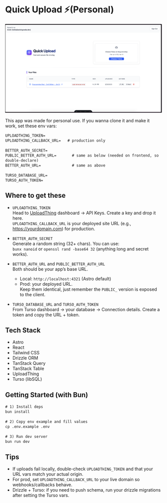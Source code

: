 # Quick Upload ⚡️(Personal)
![Quick Upload Screenshot](screenshots/quick_upload.png)

This app was made for personal use. If you wanna clone it and make it work, set these env vars:

```
UPLOADTHING_TOKEN=
UPLOADTHING_CALLBACK_URL=   # production only

BETTER_AUTH_SECRET=
PUBLIC_BETTER_AUTH_URL=       # same as below (needed on frontend, so double-declare)
BETTER_AUTH_URL=              # same as above

TURSO_DATABASE_URL=
TURSO_AUTH_TOKEN=
```

## Where to get these

- `UPLOADTHING_TOKEN`  
  Head to [UploadThing](https://uploadthing.com/) dashboard → API Keys. Create a key and drop it here.  
  `UPLOADTHING_CALLBACK_URL` is your deployed site URL (e.g., https://yourdomain.com) for production.

- `BETTER_AUTH_SECRET`  
  Generate a random string (32+ chars). You can use:  
  `bunx nanoid` or `openssl rand -base64 32` (anything long and secret works).

- `BETTER_AUTH_URL` and `PUBLIC_BETTER_AUTH_URL`  
  Both should be your app’s base URL.

  - Local: `http://localhost:4321` (Astro default)
  - Prod: your deployed URL.  
    Keep them identical, just remember the `PUBLIC_` version is exposed to the client.

- `TURSO_DATABASE_URL` and `TURSO_AUTH_TOKEN`  
  From Turso dashboard → your database → Connection details. Create a token and copy the URL + token.

## Tech Stack

- Astro
- React
- Tailwind CSS
- Drizzle ORM
- TanStack Query
- TanStack Table
- UploadThing
- Turso (libSQL)

## Getting Started (with Bun)

```
# 1) Install deps
bun install

# 2) Copy env example and fill values
cp .env.example .env

# 3) Run dev server
bun run dev
```

## Tips

- If uploads fail locally, double-check `UPLOADTHING_TOKEN` and that your URL vars match your actual origin.
- For prod, set `UPLOADTHING_CALLBACK_URL` to your live domain so webhooks/callbacks behave.
- Drizzle + Turso: if you need to push schema, run your drizzle migrations after setting the Turso vars.
